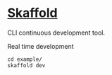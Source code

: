 # [Skaffold](https://skaffold.dev/docs/)

CLI continuous development tool.

Real time development

```
cd example/
skaffold dev
```
